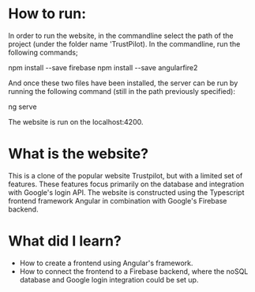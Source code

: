 # How to run:
In order to run the website, in the commandline select the path of the project (under the folder name 'TrustPilot).
In the commandline, run the following commands;

npm install --save firebase
npm install --save angularfire2 

And once these two files have been installed, the server can be run by running the following command (still in the path previously specified):

ng serve

The website is run on the localhost:4200. 

# What is the website?
This is a clone of the popular website Trustpilot, but with a limited set of features. These features focus primarily on the database and integration with Google's login API.
The website is constructed using the Typescript frontend framework Angular in combination with Google's Firebase backend.
# What did I learn?
* How to create a frontend using Angular's framework. 
* How to connect the frontend to a Firebase backend, where the noSQL database and Google login integration could be set up.  

